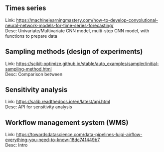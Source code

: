 ## Times series

Link: https://machinelearningmastery.com/how-to-develop-convolutional-neural-network-models-for-time-series-forecasting/  
Desc: Univariate/Multivariate CNN model, multi-step CNN model, with functions to prepare data

## Sampling methods (design of experiments)
Link: https://scikit-optimize.github.io/stable/auto_examples/sampler/initial-sampling-method.html  
Desc: Comparison between 

## Sensitivity analysis
Link: https://salib.readthedocs.io/en/latest/api.html  
Desc: API for sensitivity analysis

## Workflow management system (WMS)
Link: https://towardsdatascience.com/data-pipelines-luigi-airflow-everything-you-need-to-know-18dc741449b7  
Desc: Intro
